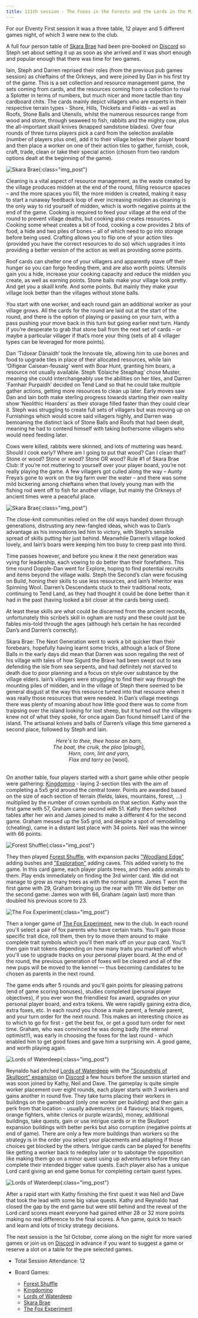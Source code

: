 ```yaml
---
title: 111th session - The Foxes in the Forests and the Lords in the Middens?
---
```


For our Elventy First session it was a three table, 12 player and 5 different games night, of which 3 were new to the club.

A full four person table of [Skara Brae][SB] had been pre-booked on [Discord][Contact] so Steph set about setting it up as soon as she arrived and it was short enough and popular enough that there was time for two games.

Iain, Steph and Darren reprised their roles (from the previous pub games session) as chieftains of the Orkneys, and were joined by Dan in his first try of the game. This is a set collection and resource management game, the sets coming from cards, and the resources coming from a collection to rival a Splotter in terms of numbers, but much nicer and more tactile than tiny cardboard chits. The cards mainly depict villagers who are experts in their respective terrain types - Shore, Hills, Thickets and Fields – as well as Roofs, Stone Balls and Utensils, whilst the numerous resources range from wood and stone, through seaweed to fish, rabbits and the mighty cow, plus the all-important skaill knives (knapped sandstone blades). Over four rounds of three turns players pick a card from the selection available (number of players plus one), add it to their village below their player board and then place a worker on one of their action tiles to gather, furnish, cook, craft, trade, clean or take their special action (chosen from two random options dealt at the beginning of the game).

![Skara Brae](/images/posts/2025_09_17/SkaraBrae01.jpg "Skara Brae"){:class="img_post"}

Cleaning is a vital aspect of resource management, as the waste created by the village produces midden at the end of the round, filling resource spaces – and the more spaces you fill, the more midden is created, making it easy to start a runaway feedback loop of ever increasing midden as cleaning is the only way to rid yourself of midden, which is worth negative points at the end of the game. Cooking is required to feed your village at the end of the round to prevent village deaths, but cooking also creates resources. Cooking some wheat creates a bit of food, cooking a cow provides 2 bits of food, a hide and two piles of bones – all of which need to go into storage before being used. Crafting allows you to flip one of your action tiles (provided you have the correct resources to do so) which upgrades it into providing a better version of the action as well as providing some points.

Roof cards can shelter one of your villagers and apparently stave off their hunger so you can forgo feeding them, and are also worth points. Utensils gain you a hide, increase your cooking capacity and reduce the midden you create, as well as earning points. Stone balls make your village look pretty. And get you a skaill knife. And some points. But mainly they make your village look better than the villages without stone balls.

You start with one worker, and each round gain an additional worker as your village grows. All the cards for the round are laid out at the start of the round, and there is the option of playing or passing on your turn, with a pass pushing your move back in this turn but going earlier next turn. Handy if you’re desperate to grab that stone ball from the next set of cards – or maybe a particular villager if that’s more your thing (sets of all 4 villager types can be leveraged for more points). 

Dan ‘Tidsear Dànaidh’ took the Innovate tile, allowing him to use bones and food to upgrade tiles in place of their allocated resources, while Iain ‘Oifigear Caisean-feusaig' went with Boar Hunt, granting him boars, a resource not usually available. Steph ‘Eòlaiche  Steaphag’ chose Muster, meaning she could interchangeably use the abilities on her tiles, and Darren ‘Famhair Purpaidh’ decided on Tend Land so that he could take multiple gather actions, getting more resources to clean up later. Early moves saw Dan and Iain both make sterling progress towards starting their own reality show ‘Neolithic Hoarders’ as their storage filled faster than they could clear it. Steph was struggling to create full sets of villagers but was moving up on Furnishings which would score said villagers highly, and Darren was bemoaning the distinct lack of Stone Balls and Roofs that had been dealt, meaning he had to contend himself with taking bothersome villagers who would need feeding later.

Cows were killed, rabbits were skinned, and lots of muttering was heard. Should I cook early? Where am I going to put that wood? Can I clean that? Stone or wood? Stone or wood? Stone OR wood? Rule #1 of Skara Brae Club: If you’re not muttering to yourself over your player board, you’re not really playing the game.  A few villagers got culled along the way – Aunty Freya’s gone to work on the big farm over the water – and there was some mild bickering among chieftains when that lovely young man with the fishing rod went off to fish for another village, but mainly the Orkneys of ancient times were a peaceful place.

![Skara Brae](/images/posts/2025_09_17/SkaraBrae02.jpg "Skara Brae"){:class="img_post"}

The close-knit communities relied on the old ways handed down through generations, distrusting any new-fangled ideas, which was to Dan’s advantage as his innovations led him to victory, with Steph’s sensible spread of skills putting her just behind. Meanwhile Darren’s village looked lovely, and Iain’s boars were keeping him too busy to creep past into third.

Time passes however, and before you knew it the next generation was vying for leadership, each vowing to do better than their forefathers. This time round Dopple-Dan went for Explore, hoping to find potential recruits and items beyond the village walls. Steph the Second’s clan were focusing on Build, honing their skills to use less resources, and Iain’s Inheritor was Spinning Wool. Darren’s Descendants stuck to their traditional roots, continuing to Tend Land, as they had thought it could be done better than it had in the past (having looked a bit closer at the cards being used).

At least these skills are what could be discerned from the ancient records, unfortunately this scribe’s skill in ogham are rusty and these could just be fables mis-told through the ages (although he’s certain he has recorded Dan’s and Darren’s correctly).

Skara Brae: The Next Generation went to work a bit quicker than their forebears, hopefully having learnt some tricks, although a lack of Stone Balls in the early days did mean that Darren was soon regaling the rest of his village with tales of how Sigurd the Brave had been swept out to sea defending the isle from sea serpents, and had definitely not starved to death due to poor planning and a focus on style over substance by the village elders. Iain’s villagers were struggling to find their way through the mounting piles of midden, and in the village of Steph there seemed to be general disgust at the way this resource turned into that resource when it was really those resources that were needed. In Dan’s village meetings there was plenty of moaning about how little good there was to come from traipsing over the island looking for lost sheep, but it turned out the villagers knew not of what they spoke, for once again Dan found himself Laird of the island. The artisanal knives and balls of Darren’s village this time garnered a second place, followed by Steph and Iain.

<div style="text-align:center"><i>Here's to thee, thee hoose an barn,<br>
The boat, the cruik, the ploo  </i>[plough],<br>
<i>Horn, corn, lint and yarn,<br>
Flax and tarry oo  </i>[wool].</div><br>

On another table, four players started with a short game while other people were gathering: [Kingdomino][King] - laying 2-section tiles with the aim of completing a 5x5 grid around the central tower.  Points are awarded based on the size of each section of terrain (fields, lakes, mountains, forest, ...) multiplied by the number of crown symbols on that section. Kathy won the first game with 57, Graham came second with 51. Kathy then switched tables after her win and James joined to make a different 4 for the second game. Graham messed up the 5x5 grid, and despite a spot of remodelling (cheating), came in a distant last place with 34 points. Neil was the winner with 66 points.

![Forest Shuffle](/images/posts/2025_09_17/ForestShuffle01.jpg "Forest Shuffle"){:class="img_post"}

They then played [Forest Shuffle][FSh], with expansion packs ["Woodland Edge"][WE] adding bushes and ["Exploration"][Exp] adding caves.  This added variety to the game.  In this card game, each player plants trees, and then adds animals to them.  Play ends immediately on finding the 3rd winter card.  We did not manage to grow as many trees as with the normal game.  James T won the first game with 29, Graham bringing up the rear with 11!!  We did better on the second game: James won with 66, Graham (again last) more than doubled his previous score to 23. 

![The Fox Experiment](/images/posts/2025_09_17/FoxExperiment01.jpg "The Fox Experiment"){:class="img_post"}

Then a longer game of [The Fox Experiment][TFE], new to the club. In each round you'll select a pair of fox parents who have certain traits. You'll gain those specific trait dice, roll them, then try to move them around to make complete trait symbols which you'll then mark off on your pup card. You'll then gain trait tokens depending on how many traits you marked off which you'll use to upgrade tracks on your personal player board.  At the end of the round, the previous generation of foxes will be cleared and all of the new pups will be moved to the kennel — thus becoming candidates to be chosen as parents in the next round.

The game ends after 5 rounds and you'll gain points for pleasing patrons (end of game scoring bonuses), studies completed (personal player objectives), if you ever won the friendliest fox award, upgrades on your personal player board, and extra tokens.  We were rapidly gaining extra dice, extra foxes, etc.  In each round you chose a male parent, a female parent, and your turn order for the next round.  This makes an interesting choice as to which to go for first - get the best fox, or get a good turn order for next time.  Graham, who was convinced he was doing badly (the eternal optimist!!), was early in choosing the foxes for the last round - which enabled him to get good foxes and gave him a surprising win.  A good game, and worth playing again.

![Lords of Waterdeep](/images/posts/2025_09_17/LordsWaterdeep01.jpg "Lords of Waterdeep"){:class="img_post"}

Reynaldo had pitched [Lords of Waterdeep][LoW] with the ["Scoundrels of Skullport" expansion][SoS] on [Discord][Contact] a few hours before the session started and was soon joined by Kathy, Neil and Dave. The gameplay is quite simple worker placement over eight rounds, each player starts with 3 workers and gains another in round five. They take turns placing their workers in buildings on the gameboard (only one worker per building) and then gain a perk from that location - usually adventurers (in 4 flavours; black rogues, orange fighters, white clerics or purple wizards), money, additional buildings, take quests, gain or use intrigue cards or in the Skullport expansion buildings with better perks but also corruption (negative points at end of game). There are only a few more buildings than workers so the strategy is in the order you select your placements and adapting if those choices get blocked by the others. Intrigue cards can be played for benefits like getting a worker back to redeploy later or to sabotage the opposition like making them go on a minor quest using up adventurers before they can complete their intended bigger value quests. Each player also has a unique Lord card giving an end game bonus for completing certain quest types.

![Lords of Waterdeep](/images/posts/2025_09_17/LordsWaterdeep02.jpg "Lords of Waterdeep"){:class="img_post"}

After a rapid start with Kathy finishing the first quest it was Neil and Dave that took the lead with some big value quests. Kathy and Reynaldo had closed the gap by the end game but were still behind and the reveal of the Lord card scores meant everyone had gained either 28 or 32 more points making no real difference to the final scores. A fun game, quick to teach and learn and lots of tricky strategy decisions.

The next session is the 1st October, come along on the night for more varied games or join us on [Discord][Contact] in advance if you want to suggest a game or reserve a slot on a table for the pre selected games.

* Total Session Attendance: 12
* Board Games:

    * [Forest Shuffle][FSh]
    * [Kingdomino][King]
    * [Lords of Waterdeep][LoW]
    * [Skara Brae][SB]
    * [The Fox Experiment][TFE]

[FSh]: {{site.data.BoardGameLinks.ForestShuffle.Link}}
[Exp]: {{site.data.BoardGameLinks.ForestShuffleExploration.Link}}
[WE]: {{site.data.BoardGameLinks.ForestShuffleWoodlandEdge.Link}}
[King]: {{site.data.BoardGameLinks.Kingdomino.Link}}
[LoW]: {{site.data.BoardGameLinks.LordsOfWaterdeep.Link}}
[SB]: {{site.data.BoardGameLinks.SkaraBrae.Link}}
[TFE]: {{site.data.BoardGameLinks.TheFoxExperiment.Link}}
[SoS]: {{site.data.BoardGameLinks.LordsOfWaterdeepScoundrelsOfSkullport.Link}}

[Contact]: /Contact.html
